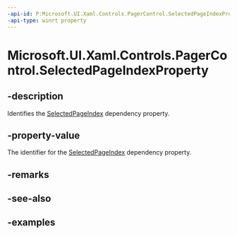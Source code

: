 ```yaml
---
-api-id: P:Microsoft.UI.Xaml.Controls.PagerControl.SelectedPageIndexProperty
-api-type: winrt property
---
```


# Microsoft.UI.Xaml.Controls.PagerControl.SelectedPageIndexProperty

<!--
public static Windows.UI.Xaml.DependencyProperty SelectedPageIndexProperty { get; }
-->


## -description

Identifies the [SelectedPageIndex](pagercontrol_selectedpageindex.md) dependency property.

## -property-value

The identifier for the [SelectedPageIndex](pagercontrol_selectedpageindex.md) dependency property.

## -remarks

## -see-also

## -examples


